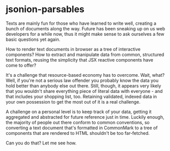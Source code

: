 # jsonion-parsables

Texts are mainly fun for those who have learned to write well, creating a bunch of documents along the way. Future has been sneaking up on us web developers for a while now, thus it might make sense to ask ourselves a few basic questions yet again.

How to render text documents in browser as a tree of interactive components? How to extract and manipulate data from common, structured text formats, reusing the simplicity that JSX reactive components have come to offer?

It's a challenge that resource-based economy has to overcome. Wait, what? Well, if you're not a serious law offender you probably know the data you hold better than anybody else out there. Still, though, it appears very likely that you wouldn't share everything piece of literal data with everyone - and that includes your shopping list, too. Retaining validated, indexed data in your own possession to get the most out of it is a real challenge.

A challenge on a personal level is to keep track of your data, getting it aggregated and abstracted for future reference just in time. Luckily enough, the majority of people out there conform to common conventions, so converting a text document that's formatted in CommonMark to a tree of components that are rendered to HTML shouldn't be too far-fetched.

Can you do that? Let me see how.
